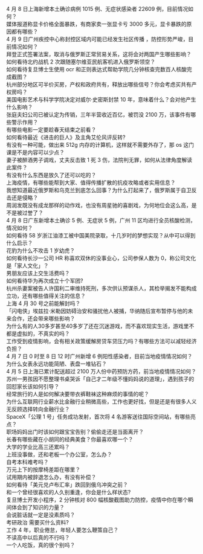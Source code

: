 4 月 8 日上海新增本土确诊病例 1015 例、无症状感染者 22609 例，目前情况如何？  
媒体报道称显卡价格全面暴跌，有商家卖一张显卡亏 3000 多元，显卡暴跌的原因都有哪些？  
4 月 9 日广州疾控中心称封控区域内可能已经发生社区传播 ，防控形势严峻，目前情况如何？  
拜登正式签署法案，取消与俄罗斯正常贸易关系，这将会对两国产生哪些影响？  
如何看待北约战机 2 次跟随塞尔维亚民航客机进入俄罗斯领空？  
如何看待复旦博士生使用 ocr 和正则表达式帮助学院几分钟核查完数百人核酸完成截图？  
杭州部分地区可半价买房，产权和政府共有，释放出哪些信号？你会考虑买共有产权房吗？  
美国电影艺术与科学学院决定对威尔·史密斯封禁 10 年，意味着什么？会对他产生什么影响？  
张庭夫妇公司已被认定为传销，三年半营收近百亿，被罚没 2100 万，该事件有哪些警示作用？  
有哪些电影一定要趁春天结束之前看？  
如何看待最近《进击的巨人》及主角艾伦风评反转?  
有没有一种可能，做出来 512g 内存的计算机，这样就不需要外存了，那 os 这门课是不是内容可以少点？  
妻子被醉酒男子调戏，丈夫反击致 1 死 3 伤，法院判无罪，如何从法律角度解读此案件？  
有没有什么东西是放久了还可以吃的？  
上海疫情，有哪些能帮到大家、值得传播扩散的抗疫攻略或者实用信息？  
我想知道最近俄罗斯和乌克兰到底怎么回事？为什么打起来了，俄罗斯属于自卫反击还是侵略？  
周润发既没有成龙那样的动作戏，也没有周星驰的喜剧戏，为何地位会这么高，是不是被过誉了？  
4 月 8 日广东新增本土确诊 5 例、无症状 5 例，广州 11 区均进行全员核酸检测，情况如何？  
如何看待 58 岁浙江油漆工被中国美院录取，十几岁时的梦想实现？从中可以得到什么启示？  
花豹为什么不攻击 1 岁幼虎？  
如何看待长沙一公司 HR 称喜欢双休的没事业心，公司参保人数为 0，称公司文化是「家人文化」？  
男朋友应该上交生活费吗？  
如何看待华为再次成立十个军团?  
杭州杀妻案被告人许国利二审维持死刑，多次供认预谋杀人，其检举揭发不能构成立功，还有哪些值得关注的信息？  
上海 4 月 30 号之前能解封吗？  
「闪电侠」埃兹拉·米勒因妨碍治安和骚扰他人被捕，华纳随后宣布暂停与他的未来合作，还会带来哪些影响？  
为什么有的人30多岁甚至40多岁了还在沉迷游戏，而不喜欢现实生活，游戏里不都是虚拟的，不真实的吗？  
工作受到疫情影响，会有相关政策缓解房贷车贷压力吗？有哪些方法可以减轻经济负担？  
4 月 7 日 0 时至 8 日 12 时广州新增 6 例阳性感染者，目前当地疫情情况如何？  
为什么女表永远功能简陋、表盘一堆钻石？  
4 月 5 日上海已累计配送超过 2100 万人份中药预防方药，前当地疫情情况如何？  
苏州一男孩因不愿整理书桌哭诉「自己才二年级不懂妈妈说的道理」，遇到孩子的回怼家长该如何引导？  
经常旅行的人是如何解决要带衣裤鞋袜这种麻烦的事情的呢？  
为什么互联网行业薪水比金融行业稍微高些，工作也更好找，但是还是有很多人义无反顾选择转向金融行业？  
SpaceX「公理 1 号」任务成功发射，首次将 4 名游客送往国际空间站，有哪些亮点？  
职场妈妈出门时该如何跟宝宝告别？偷偷走还是当面离开？  
长春有哪些藏在小胡同的经典美食？你最喜欢哪一个？  
大学的学业比高三还累吗？  
上班没事做，还和老板一个办公室，怎么办？  
自考本科难考吗？  
万元上下的按摩椅差距在哪里？  
试用期内被辞退怎么办，有没有补偿？  
如何看待「美元兑卢布汇率」跌回到俄乌冲突之前？  
和一个曾经很喜欢的人久别重逢，你会是什么样状态?  
复旦博士开发小程序，2 分钟核对 800 幅核酸截图助力防控，疫情中你在哪个瞬间体会到了知识的力量？  
会说脏话就一定是没素质吗？  
考研政治 需要买什么资料?  
工作 4 年，职业倦怠，年轻人要怎么鞭策自己？  
不读高中以后真的不行吗？  
一个人吃饭，真的很个别吗？  
